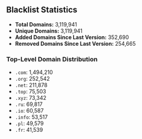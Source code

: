## Blacklist Statistics

- **Total Domains:** 3,119,941
- **Unique Domains:** 3,119,941
- **Added Domains Since Last Version:** 352,690
- **Removed Domains Since Last Version:** 254,665

### Top-Level Domain Distribution

-  `.com`: 1,494,210
-  `.org`: 252,542
-  `.net`: 211,878
-  `.top`: 75,503
-  `.xyz`: 73,342
-  `.ru`: 69,817
-  `.io`: 60,587
-  `.info`: 53,517
-  `.pl`: 49,579
-  `.fr`: 41,539
